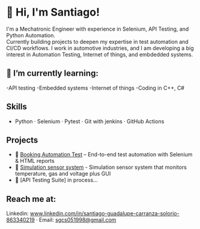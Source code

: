 # 👋 Hi, I'm Santiago!

I'm a Mechatronic Engineer with experience in Selenium, API Testing, and Python Automation.  
Currently building projects to deepen my expertise in test automation and CI/CD workflows.
I work in automotive industries, and I am developing a big interest in Automation Testing,
Internet of things, and embdedded systems.

## 🌱 I’m currently learning:
-API testing
-Embedded systems
-Internet of things
-Coding in C++, C#

## Skills
- Python · Selenium · Pytest · Git with jenkins · GitHub Actions

##  Projects
- 🔹 [Booking Automation Test](https://github.com/Santi-MEng/Booking-Automation) – End-to-end test automation with Selenium & HTML reports
- 🔹 [Simulation sensor system](https://github.com/Santi-MEng/Sensor-Simulator-Python) - Simulation sensor system that monitors temperature, gas and voltage plus GUI
- 🔹 [API Testing Suite] in process...

## Reach me at:
Linkedin: www.linkedin.com/in/santiago-guadalupe-carranza-solorio-863340219 · Email: sgcs051998@gmail.com
